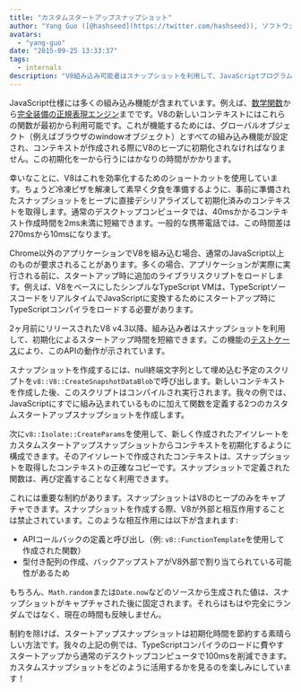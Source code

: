 ```yaml
---
title: "カスタムスタートアップスナップショット"
author: "Yang Guo ([@hashseed](https://twitter.com/hashseed)), ソフトウェアエンジニアおよびエンジンプリヒーターの提供者"
avatars: 
  - "yang-guo"
date: "2015-09-25 13:33:37"
tags: 
  - internals
description: "V8組み込み可能者はスナップショットを利用して、JavaScriptプログラムの初期化によるスタートアップ時間を短縮できます。"
---
```

JavaScript仕様には多くの組み込み機能が含まれています。例えば、[数学関数](https://developer.mozilla.org/en/docs/Web/JavaScript/Reference/Global_Objects/Math)から[完全装備の正規表現エンジン](https://developer.mozilla.org/en/docs/Web/JavaScript/Guide/Regular_Expressions)までです。V8の新しいコンテキストにはこれらの関数が最初から利用可能です。これが機能するためには、グローバルオブジェクト（例えばブラウザのwindowオブジェクト）とすべての組み込み機能が設定され、コンテキストが作成される際にV8のヒープに初期化されなければなりません。この初期化を一から行うにはかなりの時間がかかります。

<!--truncate-->
幸いなことに、V8はこれを効率化するためのショートカットを使用しています。ちょうど冷凍ピザを解凍して素早く夕食を準備するように、事前に準備されたスナップショットをヒープに直接デシリアライズして初期化済みのコンテキストを取得します。通常のデスクトップコンピュータでは、40msかかるコンテキスト作成時間を2ms未満に短縮できます。一般的な携帯電話では、この時間差は270msから10msになります。

Chrome以外のアプリケーションでV8を組み込む場合、通常のJavaScript以上のものが要求されることがあります。多くの場合、アプリケーションが実際に実行される前に、スタートアップ時に追加のライブラリスクリプトをロードします。例えば、V8をベースにしたシンプルなTypeScript VMは、TypeScriptソースコードをリアルタイムでJavaScriptに変換するためにスタートアップ時にTypeScriptコンパイラをロードする必要があります。

2ヶ月前にリリースされたV8 v4.3以降、組み込み者はスナップショットを利用して、初期化によるスタートアップ時間を短縮できます。この機能の[テストケース](https://chromium.googlesource.com/v8/v8.git/+/4.5.103.9/test/cctest/test-serialize.cc#661)により、このAPIの動作が示されています。

スナップショットを作成するには、null終端文字列として埋め込む予定のスクリプトを`v8::V8::CreateSnapshotDataBlob`で呼び出します。新しいコンテキストを作成した後、このスクリプトはコンパイルされ実行されます。我々の例では、JavaScriptにすでに組み込まれているものに加えて関数を定義する2つのカスタムスタートアップスナップショットを作成します。

次に`v8::Isolate::CreateParams`を使用して、新しく作成されたアイソレートをカスタムスタートアップスナップショットからコンテキストを初期化するように構成できます。そのアイソレートで作成されたコンテキストは、スナップショットを取得したコンテキストの正確なコピーです。スナップショットで定義された関数は、再び定義することなく利用できます。

これには重要な制約があります。スナップショットはV8のヒープのみをキャプチャできます。スナップショットを作成する際、V8が外部と相互作用することは禁止されています。このような相互作用には以下が含まれます:

- APIコールバックの定義と呼び出し（例: `v8::FunctionTemplate`を使用して作成された関数）
- 型付き配列の作成、バックアップストアがV8外部で割り当てられている可能性があるため

もちろん、`Math.random`または`Date.now`などのソースから生成された値は、スナップショットがキャプチャされた後に固定されます。それらはもはや完全にランダムではなく、現在の時間も反映しません。

制約を除けば、スタートアップスナップショットは初期化時間を節約する素晴らしい方法です。我々の上記の例では、TypeScriptコンパイラのロードに費やすスタートアップから通常のデスクトップコンピュータで100msを削減できます。カスタムスナップショットをどのように活用するかを見るのを楽しみにしています！
